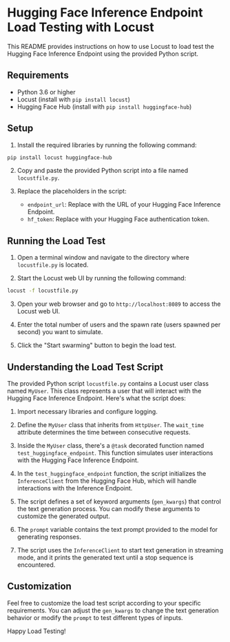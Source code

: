 # Hugging Face Inference Endpoint Load Testing with Locust

This README provides instructions on how to use Locust to load test the Hugging Face Inference Endpoint using the provided Python script.

## Requirements

- Python 3.6 or higher
- Locust (install with `pip install locust`)
- Hugging Face Hub (install with `pip install huggingface-hub`)

## Setup

1. Install the required libraries by running the following command:

```bash
pip install locust huggingface-hub
```

2. Copy and paste the provided Python script into a file named `locustfile.py`.

3. Replace the placeholders in the script:
   - `endpoint_url`: Replace with the URL of your Hugging Face Inference Endpoint.
   - `hf_token`: Replace with your Hugging Face authentication token.

## Running the Load Test

1. Open a terminal window and navigate to the directory where `locustfile.py` is located.

2. Start the Locust web UI by running the following command:

```bash
locust -f locustfile.py
```

3. Open your web browser and go to `http://localhost:8089` to access the Locust web UI.

4. Enter the total number of users and the spawn rate (users spawned per second) you want to simulate.

5. Click the "Start swarming" button to begin the load test.

## Understanding the Load Test Script

The provided Python script `locustfile.py` contains a Locust user class named `MyUser`. This class represents a user that will interact with the Hugging Face Inference Endpoint. Here's what the script does:

1. Import necessary libraries and configure logging.

2. Define the `MyUser` class that inherits from `HttpUser`. The `wait_time` attribute determines the time between consecutive requests.

3. Inside the `MyUser` class, there's a `@task` decorated function named `test_huggingface_endpoint`. This function simulates user interactions with the Hugging Face Inference Endpoint.

4. In the `test_huggingface_endpoint` function, the script initializes the `InferenceClient` from the Hugging Face Hub, which will handle interactions with the Inference Endpoint.

5. The script defines a set of keyword arguments (`gen_kwargs`) that control the text generation process. You can modify these arguments to customize the generated output.

6. The `prompt` variable contains the text prompt provided to the model for generating responses.

7. The script uses the `InferenceClient` to start text generation in streaming mode, and it prints the generated text until a stop sequence is encountered.

## Customization

Feel free to customize the load test script according to your specific requirements. You can adjust the `gen_kwargs` to change the text generation behavior or modify the `prompt` to test different types of inputs.

Happy Load Testing!
